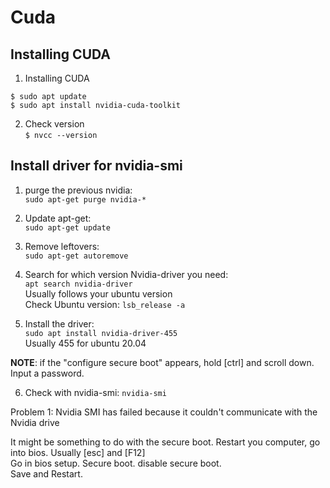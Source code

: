 # Cuda

## Installing CUDA

1. Installing CUDA
```
$ sudo apt update
$ sudo apt install nvidia-cuda-toolkit
```
2. Check version \
`$ nvcc --version`

## Install driver for nvidia-smi

1. purge the previous nvidia: \
`sudo apt-get purge nvidia-*`

2. Update apt-get: \
`sudo apt-get update`

3. Remove leftovers: \
`sudo apt-get autoremove`

4. Search for which version Nvidia-driver you need: \
`apt search nvidia-driver` \
Usually follows your ubuntu version \
Check Ubuntu version: `lsb_release -a`

5. Install the driver: \
`sudo apt install nvidia-driver-455` \
Usually 455 for ubuntu 20.04

**NOTE**: if the "configure secure boot" appears, hold [ctrl] and scroll down. \
Input a password.

6. Check with nvidia-smi:
`nvidia-smi`

Problem 1: Nvidia SMI has failed because it couldn't communicate with the Nvidia drive

It might be something to do with the secure boot. Restart you computer, go into bios. Usually [esc] and [F12] \
Go in bios setup. Secure boot. disable secure boot. \
Save and Restart.

